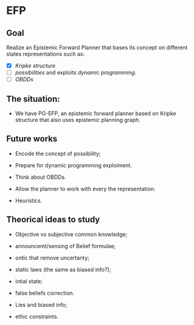 # EFP

## Goal
Realize an Epistemic Forward Planner that bases its concept on different states representations such as:
- [x] *Kripke structure*
- [ ] *possibilities* and exploits *dynamic programming*.
- [ ] *OBDDs*

## The situation:
- We have PG-EFP, an epistemic forward planner based on Kripke structure that also uses epistemic planning graph.
  
## Future works
- Encode the concept of possibility;
- Prepare for dynamic programming exploiment.

- Think about OBDDs.

- Allow the planner to work with every the representation.

- Heuristics.

## Theorical ideas to study
- Objective vs subjective common knowledge;
- announcemt/sensing of Belief formulae;
- ontic that remove uncertanty;
- static laws (the same as biased info?);
- intial state;
- false beliefs correction.


- Lies and biased info;
- ethic constraints.